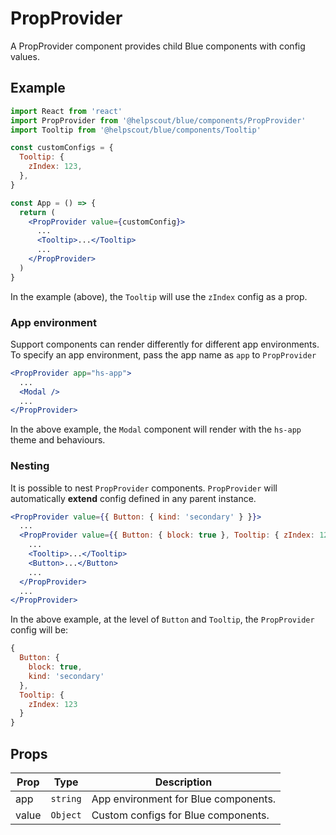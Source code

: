 # PropProvider

A PropProvider component provides child Blue components with config values.

## Example

```jsx
import React from 'react'
import PropProvider from '@helpscout/blue/components/PropProvider'
import Tooltip from '@helpscout/blue/components/Tooltip'

const customConfigs = {
  Tooltip: {
    zIndex: 123,
  },
}

const App = () => {
  return (
    <PropProvider value={customConfig}>
      ...
      <Tooltip>...</Tooltip>
      ...
    </PropProvider>
  )
}
```

In the example (above), the `Tooltip` will use the `zIndex` config as a prop.

### App environment

Support components can render differently for different app environments. To specify an app environment, pass the app name as `app` to `PropProvider`

```jsx
<PropProvider app="hs-app">
  ...
  <Modal />
  ...
</PropProvider>
```

In the above example, the `Modal` component will render with the `hs-app` theme and behaviours.

### Nesting

It is possible to nest `PropProvider` components. `PropProvider` will automatically **extend** config defined in any parent instance.

```jsx
<PropProvider value={{ Button: { kind: 'secondary' } }}>
  ...
  <PropProvider value={{ Button: { block: true }, Tooltip: { zIndex: 123 } }}>
    ...
    <Tooltip>...</Tooltip>
    <Button>...</Button>
    ...
  </PropProvider>
  ...
</PropProvider>
```

In the above example, at the level of `Button` and `Tooltip`, the `PropProvider` config will be:

```js
{
  Button: {
    block: true,
    kind: 'secondary'
  },
  Tooltip: {
    zIndex: 123
  }
}
```

## Props

| Prop  | Type     | Description                          |
| ----- | -------- | ------------------------------------ |
| app   | `string` | App environment for Blue components. |
| value | `Object` | Custom configs for Blue components.  |
